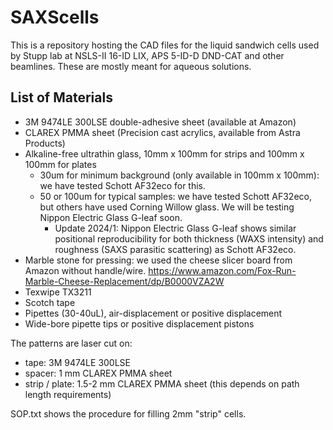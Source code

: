 # SAXScells

This is a repository hosting the CAD files for the liquid sandwich cells used by Stupp lab at NSLS-II 16-ID LIX, APS 5-ID-D DND-CAT and other beamlines. These are mostly meant for aqueous solutions.

## List of Materials

- 3M 9474LE 300LSE double-adhesive sheet (available at Amazon)
- CLAREX PMMA sheet (Precision cast acrylics, available from Astra Products)
- Alkaline-free ultrathin glass, 10mm x 100mm for strips and 100mm x 100mm for plates
  - 30um for minimum background (only available in 100mm x 100mm): we have tested Schott AF32eco for this.
  - 50 or 100um for typical samples: we have tested Schott AF32eco, but others have used Corning Willow glass. We will be testing Nippon Electric Glass G-leaf soon.
    - Update 2024/1: Nippon Electric Glass G-leaf shows similar positional reproducibility for both thickness (WAXS intensity) and roughness (SAXS parasitic scattering) as Schott AF32eco. 
- Marble stone for pressing: we used the cheese slicer board from Amazon without handle/wire.
https://www.amazon.com/Fox-Run-Marble-Cheese-Replacement/dp/B0000VZA2W
- Texwipe TX3211
- Scotch tape
- Pipettes (30-40uL), air-displacement or positive displacement
- Wide-bore pipette tips or positive displacement pistons

The patterns are laser cut on:
- tape: 3M 9474LE 300LSE
- spacer: 1 mm CLAREX PMMA sheet
- strip / plate: 1.5-2 mm CLAREX PMMA sheet (this depends on path length requirements)

SOP.txt shows the procedure for filling 2mm "strip" cells.

